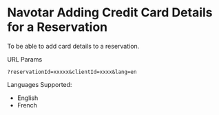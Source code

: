 # Navotar Adding Credit Card Details for a Reservation

To be able to add card details to a reservation.

URL Params

```
?reservationId=xxxxx&clientId=xxxx&lang=en
```

Languages Supported:

- English
- French
